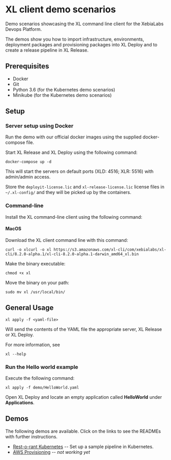 # XL client demo scenarios

Demo scenarios showcasing the XL command line client for the XebiaLabs Devops Platform.

The demos show you how to import infrastructure, environments, deployment packages and provisioning packages into XL Deploy and to create a release pipeline in XL Release.

## Prerequisites
 * Docker
 * Git
 * Python 3.6 (for the Kubernetes demo scenarios)
 * Minikube (for the Kubernetes demo scenarios)

## Setup

### Server setup using Docker

Run the demo with our official docker images using the supplied docker-compose file.

Start XL Release and XL Deploy using the following command:

	docker-compose up -d

This will start the servers on default ports (XLD: 4516; XLR: 5516) with admin/admin access.

Store the `deployit-license.lic` and `xl-release-license.lic` license files in `~/.xl-config/` and they will be picked up by the containers.


### Command-line

Install the XL command-line client using the following command:

#### MacOS

Download the XL client command line with this command:

	curl -o xlcurl -o xl https://s3.amazonaws.com/xl-cli/com/xebialabs/xl-cli/8.2.0-alpha.1/xl-cli-8.2.0-alpha.1-darwin_amd64_xl.bin

Make the binary executable:

	chmod +x xl

Move the binary on your path:

	sudo mv xl /usr/local/bin/


## General Usage

	xl apply -f <yaml-file>

Will send the contents of the YAML file the appropriate server, XL Release or XL Deploy.

For more information, see

    xl --help

### Run the Hello world example

Execute the following command:

	xl apply -f demo/HelloWorld.yaml

Open XL Deploy and locate an empty application called **HelloWorld** under **Applications**.


## Demos

The following demos are available. Click on the links to see the READMEs with further instructions.

* [Rest-o-rant Kubernetes](demo/rest-o-rant/) -- Set up a sample pipeline in Kubernetes.
* [AWS Provisioning](demo/aws-provisioning/) -- _not working yet_

